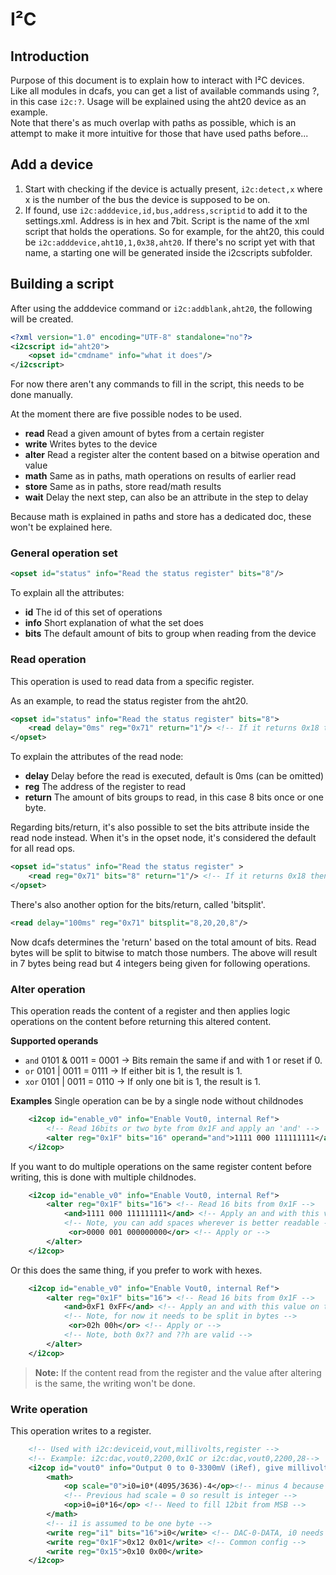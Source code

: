 # I²C

## Introduction
Purpose of this document is to explain how to interact with I²C devices.  
Like all modules in dcafs, you can get a list of available commands using ?, in this case `i2c:?`.
Usage will be explained using the aht20 device as an example.  
Note that there's as much overlap with paths as possible, which is an attempt to make it more intuitive
for those that have used paths before...

## Add a device

1. Start with checking if the device is actually present, `i2c:detect,x` where x is the number
of the bus the device is supposed to be on.
2. If found, use `i2c:adddevice,id,bus,address,scriptid` to add it to the settings.xml. Address is
in hex and 7bit. Script is the name of the xml script that holds the operations. So for example,
for the aht20, this could be `i2c:adddevice,aht10,1,0x38,aht20`. If there's no script yet with that
name, a starting one will be generated inside the i2cscripts subfolder.

## Building a script

After using the adddevice command or `i2c:addblank,aht20`, the following will be created.
```xml
<?xml version="1.0" encoding="UTF-8" standalone="no"?>
<i2cscript id="aht20">
    <opset id="cmdname" info="what it does"/>
</i2cscript>
```

For now there aren't any commands to fill in the script, this needs to be done manually.

At the moment there are five possible nodes to be used.
- **read** Read a given amount of bytes from a certain register
- **write** Writes bytes to the device
- **alter** Read a register alter the content based on a bitwise operation and value
- **math** Same as in paths, math operations on results of earlier read
- **store** Same as in paths, store read/math results 
- **wait** Delay the next step, can also be an attribute in the step to delay

Because math is explained in paths and store has a dedicated doc, these won't be explained here.

### General operation set

```xml
<opset id="status" info="Read the status register" bits="8"/>
```
To explain all the attributes:
- **id** The id of this set of operations
- **info** Short explanation of what the set does
- **bits** The default amount of bits to group when reading from the device

### Read operation

This operation is used to read data from a specific register.

As an example, to read the status register from the aht20.
```xml
<opset id="status" info="Read the status register" bits="8">
	<read delay="0ms" reg="0x71" return="1"/> <!-- If it returns 0x18 then device is ready -->
</opset>
```
To explain the attributes of the read node:
- **delay** Delay before the read is executed, default is 0ms (can be omitted)
- **reg** The address of the register to read
- **return** The amount of bits groups to read, in this case 8 bits once or one byte.

Regarding bits/return, it's also possible to set the bits attribute inside the read node instead.
When it's in the opset node, it's considered the default for all read ops.
```xml
<opset id="status" info="Read the status register" >
	<read reg="0x71" bits="8" return="1"/> <!-- If it returns 0x18 then device is ready -->
</opset>
```

There's also another option for the bits/return, called 'bitsplit'.
```xml
<read delay="100ms" reg="0x71" bitsplit="8,20,20,8"/> 
```
Now dcafs determines the 'return' based on the total amount of bits. Read bytes will be split to
bitwise to match those numbers.
The above will result in 7 bytes being read but 4 integers being given for following operations.

### Alter operation

This operation reads the content of a register and then applies logic operations on the content before returning
this altered content.

**Supported operands**
* `and` 0101 & 0011 = 0001 -> Bits remain the same if and with 1 or reset if 0.
* `or`  0101 | 0011 = 0111 -> If either bit is 1, the result is 1.
* `xor` 0101 | 0011 = 0110 -> If only one bit is 1, the result is 1.

**Examples**
Single operation can be by a single node without childnodes
```xml
	<i2cop id="enable_v0" info="Enable Vout0, internal Ref">
        <!-- Read 16bits or two byte from 0x1F and apply an 'and' -->
        <alter reg="0x1F" bits="16" operand="and">1111 000 111111111</alter>  
	</i2cop>
```

If you want to do multiple operations on the same register content before writing, this is done with multiple childnodes.
```xml
	<i2cop id="enable_v0" info="Enable Vout0, internal Ref">
		<alter reg="0x1F" bits="16"> <!-- Read 16 bits from 0x1F -->
			<and>1111 000 111111111</and> <!-- Apply an and with this value on the read register value -->
            <!-- Note, you can add spaces wherever is better readable -->
			 <or>0000 001 000000000</or> <!-- Apply or -->
		</alter>
	</i2cop>
```
Or this does the same thing, if you prefer to work with hexes.
```xml
	<i2cop id="enable_v0" info="Enable Vout0, internal Ref">
		<alter reg="0x1F" bits="16"> <!-- Read 16 bits from 0x1F -->
			<and>0xF1 0xFF</and> <!-- Apply an and with this value on the read register value -->
            <!-- Note, for now it needs to be split in bytes -->
			 <or>02h 00h</or> <!-- Apply or -->
            <!-- Note, both 0x?? and ??h are valid -->
		</alter>
	</i2cop>
```
> **Note:** If the content read from the register and the value after altering is the same, the writing won't be done.

### Write operation

This operation writes to a register.

```xml
    <!-- Used with i2c:deviceid,vout,millivolts,register -->
    <!-- Example: i2c:dac,vout0,2200,0x1C or i2c:dac,vout0,2200,28-->
	<i2cop id="vout0" info="Output 0 to 0-3300mV (iRef), give millivolts and register as param">
		<math>
			<op scale="0">i0=i0*(4095/3636)-4</op><!-- minus 4 because of offset -->
			<!-- Previous had scale = 0 so result is integer -->
			<op>i0=i0*16</op> <!-- Need to fill 12bit from MSB -->
		</math>
        <!-- i1 is assumed to be one byte -->
		<write reg="i1" bits="16">i0</write> <!-- DAC-0-DATA, i0 needs to know it's 2bytes -->
		<write reg="0x1F">0x12 0x01</write> <!-- Common config -->
		<write reg="0x15">0x10 0x00</write>
	</i2cop>
```
